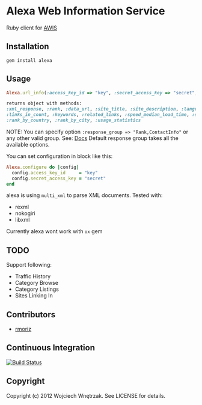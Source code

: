 # Alexa Web Information Service

Ruby client for [AWIS](http://docs.amazonwebservices.com/AlexaWebInfoService/latest/)

## Installation

```
gem install alexa
```

## Usage

``` ruby
Alexa.url_info(:access_key_id => "key", :secret_access_key => "secret", :host => "site.com")

returns object with methods:
:xml_response, :rank, :data_url, :site_title, :site_description, :language_locale, :language_encoding,
:links_in_count, :keywords, :related_links, :speed_median_load_time, :speed_percentile,
:rank_by_country, :rank_by_city, :usage_statistics
```

NOTE: You can specify option `:response_group => "Rank,ContactInfo"` or any other valid group.
See: [Docs](http://docs.amazonwebservices.com/AlexaWebInfoService/latest/)
Default response group takes all the available options.

You can set configuration in block like this:

``` ruby
Alexa.configure do |config|
  config.access_key_id     = "key"
  config.secret_access_key = "secret"
end
```

alexa is using `multi_xml` to parse XML documents. Tested with:

* rexml
* nokogiri
* libxml

Currently alexa wont work with `ox` gem

## TODO

Support following:

* Traffic History
* Category Browse
* Category Listings
* Sites Linking In

## Contributors

* [rmoriz](https://github.com/rmoriz)

## Continuous Integration
[![Build Status](https://secure.travis-ci.org/morgoth/alexa.png)](http://travis-ci.org/morgoth/alexa)

## Copyright

Copyright (c) 2012 Wojciech Wnętrzak. See LICENSE for details.
